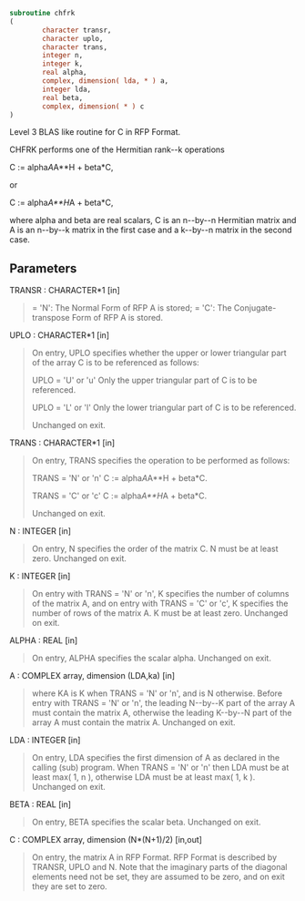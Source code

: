 ```fortran
subroutine chfrk
(
        character transr,
        character uplo,
        character trans,
        integer n,
        integer k,
        real alpha,
        complex, dimension( lda, * ) a,
        integer lda,
        real beta,
        complex, dimension( * ) c
)
```

Level 3 BLAS like routine for C in RFP Format.

CHFRK performs one of the Hermitian rank--k operations

C := alpha*A*A**H + beta*C,

or

C := alpha*A**H*A + beta*C,

where alpha and beta are real scalars, C is an n--by--n Hermitian
matrix and A is an n--by--k matrix in the first case and a k--by--n
matrix in the second case.

## Parameters
TRANSR : CHARACTER*1 [in]
> = 'N':  The Normal Form of RFP A is stored;
> = 'C':  The Conjugate-transpose Form of RFP A is stored.

UPLO : CHARACTER*1 [in]
> On  entry,   UPLO  specifies  whether  the  upper  or  lower
> triangular  part  of the  array  C  is to be  referenced  as
> follows:
> 
> UPLO = 'U' or 'u'   Only the  upper triangular part of  C
> is to be referenced.
> 
> UPLO = 'L' or 'l'   Only the  lower triangular part of  C
> is to be referenced.
> 
> Unchanged on exit.

TRANS : CHARACTER*1 [in]
> On entry,  TRANS  specifies the operation to be performed as
> follows:
> 
> TRANS = 'N' or 'n'   C := alpha*A*A**H + beta*C.
> 
> TRANS = 'C' or 'c'   C := alpha*A**H*A + beta*C.
> 
> Unchanged on exit.

N : INTEGER [in]
> On entry,  N specifies the order of the matrix C.  N must be
> at least zero.
> Unchanged on exit.

K : INTEGER [in]
> On entry with  TRANS = 'N' or 'n',  K  specifies  the number
> of  columns   of  the   matrix   A,   and  on   entry   with
> TRANS = 'C' or 'c',  K  specifies  the number of rows of the
> matrix A.  K must be at least zero.
> Unchanged on exit.

ALPHA : REAL [in]
> On entry, ALPHA specifies the scalar alpha.
> Unchanged on exit.

A : COMPLEX array, dimension (LDA,ka) [in]
> where KA
> is K  when TRANS = 'N' or 'n', and is N otherwise. Before
> entry with TRANS = 'N' or 'n', the leading N--by--K part of
> the array A must contain the matrix A, otherwise the leading
> K--by--N part of the array A must contain the matrix A.
> Unchanged on exit.

LDA : INTEGER [in]
> On entry, LDA specifies the first dimension of A as declared
> in  the  calling  (sub)  program.   When  TRANS = 'N' or 'n'
> then  LDA must be at least  max( 1, n ), otherwise  LDA must
> be at least  max( 1, k ).
> Unchanged on exit.

BETA : REAL [in]
> On entry, BETA specifies the scalar beta.
> Unchanged on exit.

C : COMPLEX array, dimension (N*(N+1)/2) [in,out]
> On entry, the matrix A in RFP Format. RFP Format is
> described by TRANSR, UPLO and N. Note that the imaginary
> parts of the diagonal elements need not be set, they are
> assumed to be zero, and on exit they are set to zero.
